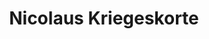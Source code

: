 ---
title: "Nicolaus Kriegeskorte"
presenter_id: nicolaus_kriegeskorte
position: Postdoc
start_date: 2004
end_date: 2008
email: 
phone: 
photo: 
status: former
layout: member 
---